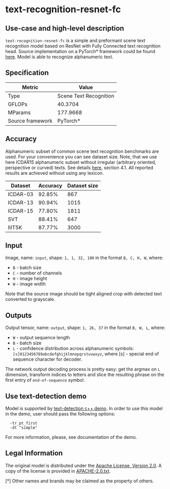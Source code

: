 # text-recognition-resnet-fc

## Use-case and high-level description

`text-recognition-resnet-fc` is a simple and preformant scene text recognition model based on ResNet with Fully Connected text recognition head. Source implementation on a PyTorch\* framework could be found [here](https://github.com/Media-Smart/vedastr). Model is able to recognize alphanumeric text.

## Specification

| Metric           | Value                  |
| ---------------- | ---------------------- |
| Type             | Scene Text Recognition |
| GFLOPs           | 40.3704                |
| MParams          | 177.9668               |
| Source framework | PyTorch\*              |

## Accuracy

Alphanumeric subset of common scene text recognition benchmarks are used. For your convenience you can see dataset size. Note, that we use here ICDAR15 alphanumeric subset without irregular (arbitrary oriented, perspective or curved) texts. See details [here](https://arxiv.org/abs/1709.02054), section 4.1. All reported results are achieved without using any lexicon.

| Dataset  | Accuracy | Dataset size |
| -------- | -------- | ------------ |
| ICDAR-03 | 92.85%   | 867          |
| ICDAR-13 | 90.94%   | 1015         |
| ICDAR-15 | 77.80%   | 1811         |
| SVT      | 88.41%   | 647          |
| IIIT5K   | 87.77%   | 3000         |

## Input

Image, name: `input`, shape: `1, 1, 32, 100` in the format `B, C, H, W`, where:

- `B` - batch size
- `C` - number of channels
- `H` - image height
- `W` - image width

Note that the source image should be tight aligned crop with detected text converted to grayscale.

## Outputs

Output tensor, name: `output`, shape: `1, 26, 37` in the format `B, W, L`, where:

- `W` - output sequence length
- `B` - batch size
- `L` - confidence distribution across alphanumeric symbols:
  `[s]0123456789abcdefghijklmnopqrstuvwxyz`, where [s] - special end of sequence character for decoder.

The network output decoding process is pretty easy: get the argmax on `L` dimension, transform indices to letters and slice the resulting phrase on the first entry of `end-of-sequence` symbol.

## Use text-detection demo

Model is supported by [text-detection c++ demo](../../../demos/text_detection_demo/cpp/main.cpp). In order to use this model in the demo, user should pass the following options:
```
  -tr_pt_first
  -dt "simple"
```

For more information, please, see documentation of the demo.

## Legal Information

The original model is distributed under the
[Apache License, Version 2.0](https://github.com/Media-Smart/vedastr/blob/0fd2a0bd7819ae4daa2a161501e9f1c2ac67e96a/LICENSE).
A copy of the license is provided in [APACHE-2.0.txt](../licenses/APACHE-2.0.txt).

[*] Other names and brands may be claimed as the property of others.
